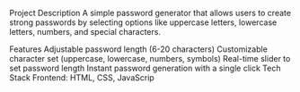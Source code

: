 Project Description
A simple password generator that allows users to create strong passwords by selecting options like uppercase letters, lowercase letters, numbers, and special characters.

Features
Adjustable password length (6-20 characters)
Customizable character set (uppercase, lowercase, numbers, symbols)
Real-time slider to set password length
Instant password generation with a single click
Tech Stack
Frontend: HTML, CSS, JavaScrip
